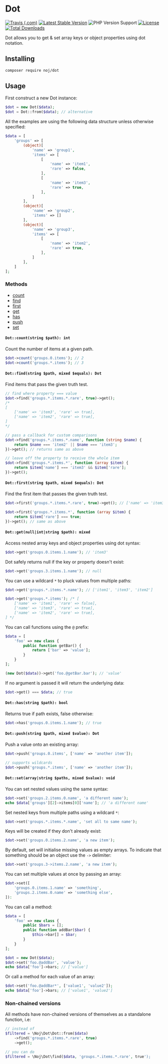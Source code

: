 # Dot

[![Travis (.com)](https://img.shields.io/travis/com/jonnyynnoj/dot?style=flat-square)](https://travis-ci.com/github/jonnyynnoj/dot)
[![Latest Stable Version](https://poser.pugx.org/noj/dot/v/stable?format=flat-square)](https://packagist.org/packages/noj/dot)
![PHP Version Support](https://img.shields.io/packagist/php-v/noj/dot?style=flat-square)
[![License](https://poser.pugx.org/noj/dot/license?format=flat-square)](https://packagist.org/packages/noj/dot)
[![Total Downloads](https://poser.pugx.org/noj/dot/downloads?format=flat-square)](https://packagist.org/packages/noj/dot)

Dot allows you to get & set array keys or object properties using dot notation.

## Installing

```bash
composer require noj/dot
```

## Usage

First construct a new Dot instance:

```php
$dot = new Dot($data);
$dot = Dot::from($data); // alternative
```

All the examples are using the following data structure unless otherwise specified:

```php
$data = [
    'groups' => [
        (object)[
            'name' => 'group1',
            'items' => [
                [
                    'name' => 'item1',
                    'rare' => false,
                ],
                [
                    'name' => 'item3',
                    'rare' => true,
                ],
            ]
        ],
        (object)[
            'name' => 'group2',
            'items' => []
        ],
        (object)[
            'name' => 'group3',
            'items' => [
                [
                    'name' => 'item2',
                    'rare' => true,
                ],
            ]
        ],
    ]
];
```

### Methods

- [count](#dotcountstring-path-int)
- [find](#dotfindstring-path-mixed-equals-dot)
- [first](#dotfirststring-path-mixed-equals-dot)
- [get](#dotgetnullintstring-path-mixed)
- [has](#dothasstring-path-bool)
- [push](#dotpushstring-path-mixed-value-dot)
- [set](#dotsetarraystring-paths-mixed-value-void)

#### `Dot::count(string $path): int`

Count the number of items at a given path.
```php
$dot->count('groups.0.items'); // 2
$dot->count('groups.*.items'); // 3
```

#### `Dot::find(string $path, mixed $equals): Dot`

Find items that pass the given truth test.

```php
// find where property === value
$dot->find('groups.*.items.*.rare', true)->get();
/*
[
    ['name' => 'item3', 'rare' => true],
    ['name' => 'item2', 'rare' => true],
]
*/

// pass a callback for custom comparisons 
$dot->find('groups.*.items.*.name', function (string $name) {
    return $name === 'item2' || $name === 'item3';
})->get(); // returns same as above

// leave off the property to receive the whole item
$dot->find('groups.*.items.*', function (array $item) {
    return $item['name'] === 'item3' && $item['rare'];
})->get();
```

#### `Dot::first(string $path, mixed $equals): Dot`

Find the first item that passes the given truth test.

```php
$dot->first('groups.*.items.*.rare', true)->get(); // ['name' => 'item3', 'rare' => true]

$dot->first('groups.*.items.*', function (array $item) {
    return $item['rare'] === true;
})->get(); // same as above
```

#### `Dot::get(null|int|string $path): mixed`

Access nested array keys and object properties using dot syntax:

```php
$dot->get('groups.0.items.1.name'); // 'item3'
```

Dot safely returns null if the key or property doesn't exist:

```php
$dot->get('groups.3.items.1.name'); // null
```

You can use a wildcard `*` to pluck values from multiple paths:

```php
$dot->get('groups.*.items.*.name'); // ['item1', 'item3', 'item2']

$dot->get('groups.*.items'); /* [
    ['name' => 'item1', 'rare' => false],
    ['name' => 'item3', 'rare' => true],
    ['name' => 'item2', 'rare' => true],
] */
```

You can call functions using the `@` prefix:

```php
$data = [
    'foo' => new class {
        public function getBar() {
            return ['bar' => 'value'];
        }
    }
];

(new Dot($data))->get('foo.@getBar.bar'); // 'value'
```

If no argument is passed it will return the underlying data:

```php
$dot->get() === $data; // true
```

#### `Dot::has(string $path): bool`

Returns true if path exists, false otherwise:

```php
$dot->has('groups.0.items.1.name'); // true
```

#### `Dot::push(string $path, mixed $value): Dot`

Push a value onto an existing array:

```php
$dot->push('groups.0.items', ['name' => 'another item']);

// supports wildcards
$dot->push('groups.*.items', ['name' => 'another item']);
```

#### `Dot::set(array|string $paths, mixed $value): void`

You can set nested values using the same syntax:

```php
$dot->set('groups.2.items.0.name', 'a different name');
echo $data['groups'][2]->items[0]['name']; // 'a different name'
```

Set nested keys from multiple paths using a wildcard `*`:

```php
$dot->set('groups.*.items.*.name', 'set all to same name');
```

Keys will be created if they don't already exist:

```php
$dot->set('groups.0.items.2.name', 'a new item');
```

By default, set will initialise missing values as empty arrays. To indicate that something should be an object use the `->` delimiter:
```php
$dot->set('groups.3->items.2.name', 'a new item');
```

You can set multiple values at once by passing an array:

```php
$dot->set([
    'groups.0.items.1.name' => 'something',
    'groups.2.items.0.name' => 'something else',
]):
```

You can call a method:

```php
$data = [
    'foo' => new class {
        public $bars = [];
        public function addBar($bar) {
            $this->bar[] = $bar;
        }
    }
];

$dot = new Dot($data);
$dot->set('foo.@addBar', 'value');
echo $data['foo']->bars; // ['value']
```

Or call a method for each value of an array:

```php
$dot->set('foo.@addBar*', ['value1', 'value2']);
echo $data['foo']->bars; // ['value1', 'value2']
```

### Non-chained versions

All methods have non-chained versions of themselves as a standalone function, i.e:

```php
// instead of
$filtered = \Noj\Dot\Dot::from($data)
    ->find('groups.*.items.*.rare', true)
    ->get();

// you can do
$filtered = \Noj\Dot\find($data, 'groups.*.items.*.rare', true');
```
